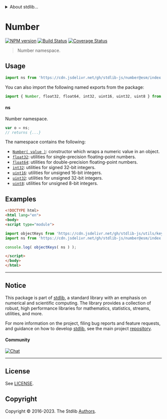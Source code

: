 <!--

@license Apache-2.0

Copyright (c) 2021 The Stdlib Authors.

Licensed under the Apache License, Version 2.0 (the "License");
you may not use this file except in compliance with the License.
You may obtain a copy of the License at

   http://www.apache.org/licenses/LICENSE-2.0

Unless required by applicable law or agreed to in writing, software
distributed under the License is distributed on an "AS IS" BASIS,
WITHOUT WARRANTIES OR CONDITIONS OF ANY KIND, either express or implied.
See the License for the specific language governing permissions and
limitations under the License.

-->


<details>
  <summary>
    About stdlib...
  </summary>
  <p>We believe in a future in which the web is a preferred environment for numerical computation. To help realize this future, we've built stdlib. stdlib is a standard library, with an emphasis on numerical and scientific computation, written in JavaScript (and C) for execution in browsers and in Node.js.</p>
  <p>The library is fully decomposable, being architected in such a way that you can swap out and mix and match APIs and functionality to cater to your exact preferences and use cases.</p>
  <p>When you use stdlib, you can be absolutely certain that you are using the most thorough, rigorous, well-written, studied, documented, tested, measured, and high-quality code out there.</p>
  <p>To join us in bringing numerical computing to the web, get started by checking us out on <a href="https://github.com/stdlib-js/stdlib">GitHub</a>, and please consider <a href="https://opencollective.com/stdlib">financially supporting stdlib</a>. We greatly appreciate your continued support!</p>
</details>

# Number

[![NPM version][npm-image]][npm-url] [![Build Status][test-image]][test-url] [![Coverage Status][coverage-image]][coverage-url] <!-- [![dependencies][dependencies-image]][dependencies-url] -->

> Number namespace.



<section class="usage">

## Usage

```javascript
import ns from 'https://cdn.jsdelivr.net/gh/stdlib-js/number@esm/index.mjs';
```

You can also import the following named exports from the package:

```javascript
import { Number, float32, float64, int32, uint16, uint32, uint8 } from 'https://cdn.jsdelivr.net/gh/stdlib-js/number@esm/index.mjs';
```

#### ns

Number namespace.

```javascript
var o = ns;
// returns {...}
```

The namespace contains the following:

<!-- <toc pattern="*"> -->

<div class="namespace-toc">

-   <span class="signature">[`Number( value )`][@stdlib/number/ctor]</span><span class="delimiter">: </span><span class="description">constructor which wraps a numeric value in an object.</span>
-   <span class="signature">[`float32`][@stdlib/number/float32]</span><span class="delimiter">: </span><span class="description">utilities for single-precision floating-point numbers.</span>
-   <span class="signature">[`float64`][@stdlib/number/float64]</span><span class="delimiter">: </span><span class="description">utilities for double-precision floating-point numbers.</span>
-   <span class="signature">[`int32`][@stdlib/number/int32]</span><span class="delimiter">: </span><span class="description">utilities for signed 32-bit integers.</span>
-   <span class="signature">[`uint16`][@stdlib/number/uint16]</span><span class="delimiter">: </span><span class="description">utilities for unsigned 16-bit integers.</span>
-   <span class="signature">[`uint32`][@stdlib/number/uint32]</span><span class="delimiter">: </span><span class="description">utilities for unsigned 32-bit integers.</span>
-   <span class="signature">[`uint8`][@stdlib/number/uint8]</span><span class="delimiter">: </span><span class="description">utilities for unsigned 8-bit integers.</span>

</div>

<!-- </toc> -->

</section>

<!-- /.usage -->

<section class="examples">

## Examples

<!-- TODO: better examples -->

<!-- eslint no-undef: "error" -->

```html
<!DOCTYPE html>
<html lang="en">
<body>
<script type="module">

import objectKeys from 'https://cdn.jsdelivr.net/gh/stdlib-js/utils/keys@esm/index.mjs';
import ns from 'https://cdn.jsdelivr.net/gh/stdlib-js/number@esm/index.mjs';

console.log( objectKeys( ns ) );

</script>
</body>
</html>
```

</section>

<!-- /.examples -->

<!-- Section for related `stdlib` packages. Do not manually edit this section, as it is automatically populated. -->

<section class="related">

</section>

<!-- /.related -->

<!-- Section for all links. Make sure to keep an empty line after the `section` element and another before the `/section` close. -->


<section class="main-repo" >

* * *

## Notice

This package is part of [stdlib][stdlib], a standard library with an emphasis on numerical and scientific computing. The library provides a collection of robust, high performance libraries for mathematics, statistics, streams, utilities, and more.

For more information on the project, filing bug reports and feature requests, and guidance on how to develop [stdlib][stdlib], see the main project [repository][stdlib].

#### Community

[![Chat][chat-image]][chat-url]

---

## License

See [LICENSE][stdlib-license].


## Copyright

Copyright &copy; 2016-2023. The Stdlib [Authors][stdlib-authors].

</section>

<!-- /.stdlib -->

<!-- Section for all links. Make sure to keep an empty line after the `section` element and another before the `/section` close. -->

<section class="links">

[npm-image]: http://img.shields.io/npm/v/@stdlib/number.svg
[npm-url]: https://npmjs.org/package/@stdlib/number

[test-image]: https://github.com/stdlib-js/number/actions/workflows/test.yml/badge.svg?branch=v0.1.0
[test-url]: https://github.com/stdlib-js/number/actions/workflows/test.yml?query=branch:v0.1.0

[coverage-image]: https://img.shields.io/codecov/c/github/stdlib-js/number/main.svg
[coverage-url]: https://codecov.io/github/stdlib-js/number?branch=main

<!--

[dependencies-image]: https://img.shields.io/david/stdlib-js/number.svg
[dependencies-url]: https://david-dm.org/stdlib-js/number/main

-->

[chat-image]: https://img.shields.io/gitter/room/stdlib-js/stdlib.svg
[chat-url]: https://app.gitter.im/#/room/#stdlib-js_stdlib:gitter.im

[stdlib]: https://github.com/stdlib-js/stdlib

[stdlib-authors]: https://github.com/stdlib-js/stdlib/graphs/contributors

[umd]: https://github.com/umdjs/umd
[es-module]: https://developer.mozilla.org/en-US/docs/Web/JavaScript/Guide/Modules

[deno-url]: https://github.com/stdlib-js/number/tree/deno
[umd-url]: https://github.com/stdlib-js/number/tree/umd
[esm-url]: https://github.com/stdlib-js/number/tree/esm
[branches-url]: https://github.com/stdlib-js/number/blob/main/branches.md

[stdlib-license]: https://raw.githubusercontent.com/stdlib-js/number/main/LICENSE

<!-- <toc-links> -->

[@stdlib/number/ctor]: https://github.com/stdlib-js/number/tree/main/ctor

[@stdlib/number/float32]: https://github.com/stdlib-js/number/tree/main/float32

[@stdlib/number/float64]: https://github.com/stdlib-js/number/tree/main/float64

[@stdlib/number/int32]: https://github.com/stdlib-js/number/tree/main/int32

[@stdlib/number/uint16]: https://github.com/stdlib-js/number/tree/main/uint16

[@stdlib/number/uint32]: https://github.com/stdlib-js/number/tree/main/uint32

[@stdlib/number/uint8]: https://github.com/stdlib-js/number/tree/main/uint8

<!-- </toc-links> -->

</section>

<!-- /.links -->
